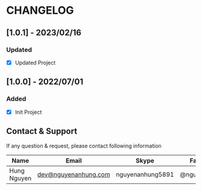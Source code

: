 # CHANGELOG

## [1.0.1] - 2023/02/16

### Updated

- [x] Updated Project

## [1.0.0] - 2022/07/01

### Added

- [x] Init Project

## Contact & Support

If any question & request, please contact following information

| Name        | Email                | Skype            | Facebook      |
|-------------|----------------------|------------------|---------------|
| Hung Nguyen | dev@nguyenanhung.com | nguyenanhung5891 | @nguyenanhung |
